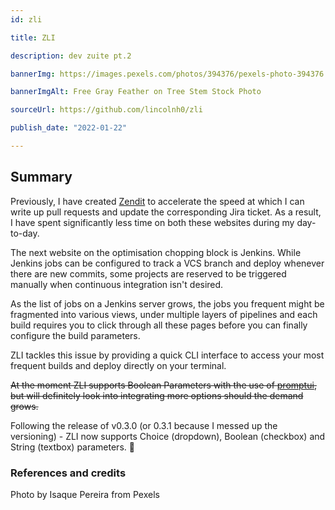```yaml
---
id: zli

title: ZLI

description: dev zuite pt.2

bannerImg: https://images.pexels.com/photos/394376/pexels-photo-394376.jpeg?w=1080

bannerImgAlt: Free Gray Feather on Tree Stem Stock Photo

sourceUrl: https://github.com/lincolnh0/zli

publish_date: "2022-01-22"

---
```


## Summary
Previously, I have created [Zendit](/projects/zendit) to accelerate the speed at which I can write up pull requests and update the corresponding Jira ticket. As a result, I have spent significantly less time on both these websites during my day-to-day.

The next website on the optimisation chopping block is Jenkins. While Jenkins jobs can be configured to track a VCS branch and deploy whenever there are new commits, some projects are reserved to be triggered manually when continuous integration isn't desired.

As the list of jobs on a Jenkins server grows, the jobs you frequent might be fragmented into various views, under multiple layers of pipelines and each build requires you to click through all these pages before you can finally configure the build parameters.

ZLI tackles this issue by providing a quick CLI interface to access your most frequent builds and deploy directly on your terminal.

~~At the moment ZLI supports Boolean Parameters with the use of [promptui](https://github.com/manifoldco/promptui), but will definitely look into integrating more options should the demand grows.~~

Following the release of v0.3.0 (or 0.3.1 because I messed up the versioning) - ZLI now supports Choice (dropdown), Boolean (checkbox) and String (textbox) parameters. 🎉

### References and credits
Photo by Isaque Pereira from Pexels